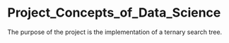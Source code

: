 # Project_Concepts_of_Data_Science
The purpose of the project is the implementation of a ternary search tree.
